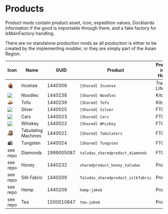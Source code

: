 # Products

Product mods contain product asset, icon, expedition values, Docklands information if the good is importable through there, and a fake factory for IsMainFactory handling.

There are no standalone production mods as all production is either to be created by the implementing modder, or they are simply part of the Asian Region. 

|Icon | Name | GUID | Product | Production in New Horizons | Notes
-|-|-|-|-|-
<img src=".%2Fmods%2F%5BShared%5D%20Incense%2Fdata%2Fgraphics%2Fui%2Ficons%2Fgoods%2Ficon_incense.png" style="vertical-align: text-bottom;18px" width="18" /> | Incense | 1440306 | `[Shared] Incense`  | Trader Lifestyle ||
<img src=".%2Fmods%2F%5BShared%5D%20Noodles%2Fdata%2Fgraphics%2Fui%2Ficons%2Fgoods%2Ficon_noodles.png" style="vertical-align: text-bottom;18px" width="18" /> | Noodles | 1440238 | `[Shared] Noodles`  | Kitchen ||
<img src=".%2Fmods%2F%5BShared%5D%20Tofu%2Fdata%2Fgraphics%2Fui%2Ficons%2Fgoods%2Ficon_tofu.png" style="vertical-align: text-bottom;18px" width="18" /> | Tofu | 1440239 | `[Shared] Tofu`  | Kitchen ||
<img src="./mods/[Shared] Silver/data/graphics/ui/icons/goods/icon_silver.png" style="vertical-align: text-bottom;18px" width="18" /> | Silver | 1440025 | `[Shared] Silver`  | FTC import | |
<img src=".%2Fmods%2F%5BShared%5D%20Cars%2Fdata%2Fgraphics%2Fui%2Ficons%2Fgoods%2Ficon_car.png" style="vertical-align: text-bottom;18px" width="18" /> | Cars | 1440023 | `[Shared] Cars`  | FTC import ||
<img src=".%2Fmods%2F%5BShared%5D%20Whiskey%2Fdata%2Fgraphics%2Fui%2Ficons%2Fgoods%2Ficon_whiskey.png" style="vertical-align: text-bottom;18px" width="18" /> | Whiskey | 1440022 | `[Shared] Whiskey` | FTC import ||
<img src=".%2Fmods%2F%5BShared%5D%20Tabulators%2Fdata%2Fgraphics%2Fui%2Ficons%2Fgoods%2Ficon_tabulator.png" style="vertical-align: text-bottom;18px" width="18" /> | Tabulating Machines | 1440021 | `[Shared] Tabulators` | FTC import ||
<img src=".%2Fmods%2F%5BShared%5D%20Tungsten%2Fdata%2Fgraphics%2Fui%2Ficons%2Fgoods%2Ficon_tungsten.png" style="vertical-align: text-bottom;18px" width="18" /> | Tungsten | 1440024 | `[Shared] Tungsten` | FTC import ||
see repo | Diamonds | 1999005087 | `taludas_sharedproduct_diamonds` | FTC import | [See Taludas](https://github.com/Taludas/SharedMods)
see repo | Honey | 1440232 | `sharedproduct_honey_taludas` | Production | [See Taludas](https://github.com/Taludas/SharedMods)
see repo | Silk Fabric | 1440209 | `Taludas_sharedproduct_silkfabric` | Production | [See Taludas](https://github.com/Taludas/SharedMods)
see repo | Hemp | 1440209 | `hemp-jakob` | Production | [See Jakob](https://github.com/jakobharder/anno1800-shared-mods)
see repo | Tea | 1500010847 | `tea-jakob` | Production | [See Jakob](https://github.com/jakobharder/anno1800-shared-mods)